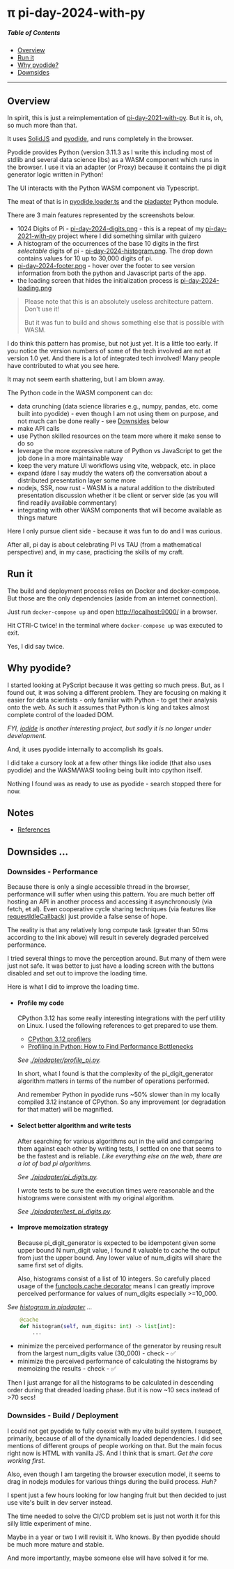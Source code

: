 # &pi; pi-day-2024-with-py

##### Table of Contents

- [Overview](#overview)
- [Run it](#run-it)
- [Why pyodide?](#why-pyodide)
- [Downsides](#downsides)

---

<a name="#overview" />

## Overview

In spirit, this is just a reimplementation of [pi-day-2021-with-py](https://github.com/klmcwhirter/pi-day-2021-with-py). But it is, oh, so much more than that.

It uses [SolidJS](https://www.solidjs.com/) and [pyodide](https://pyodide.org/), and runs completely in the browser.

Pyodide provides Python (version 3.11.3 as I write this including most of stdlib and several data science libs) as a WASM component which runs in the browser. I use it via an adapter (or Proxy) because it contains the pi digit generator logic written in Python!

The UI interacts with the Python WASM component via Typescript.

The meat of that is in [pyodide.loader.ts](./src/pi/pyodide.loader.ts) and the [piadapter](./piadapter/__init__.py) Python module.

There are 3 main features represented by the screenshots below.

- 1024 Digits of Pi - [pi-day-2024-digits.png](pi-day-2024-digits.png) - this is a repeat of my [pi-day-2021-with-py](https://github.com/klmcwhirter/pi-day-2021-with-py) project where I did something similar with guizero
- A histogram of the occurrences of the base 10 digits in the first _selectable_ digits of pi - [pi-day-2024-histogram.png](pi-day-2024-histogram.png). The drop down contains values for 10 up to 30,000 digits of pi.
- [pi-day-2024-footer.png](pi-day-2024-footer.png) - hover over the footer to see version information from both the python and Javascript parts of the app.
- the loading screen that hides the initialization process is [pi-day-2024-loading.png](pi-day-2024-loading.png)

> Please note that this is an absolutely useless architecture pattern. Don't use it!
>
> But it was fun to build and shows something else that is possible with WASM.

I do think this pattern has promise, but not just yet. It is a little too early. If you notice the version numbers of some of the tech involved are not at version 1.0 yet. And there is a lot of integrated tech involved! Many people have contributed to what you see here.

It may not seem earth shattering, but I am blown away.

The Python code in the WASM component can do:

- data crunching (data science libraries e.g., numpy, pandas, etc. come built into pyodide) - even though I am not using them on purpose, and not much can be done really - see [Downsides](#downsides) below
- make API calls
- use Python skilled resources on the team more where it make sense to do so
- leverage the more expressive nature of Python vs JavaScript to get the job done in a more maintainable way
- keep the very mature UI workflows using vite, webpack, etc. in place
- expand (dare I say muddy the waters of) the conversation about a distributed presentation layer some more
- nodejs, SSR, now rust - WASM is a natural addition to the distributed presentation discussion whether it be client or server side (as you will find readily available commentary)
- integrating with other WASM components that will become available as things mature

Here I only pursue client side - because it was fun to do and I was curious.

After all, pi day is about celebrating PI vs TAU (from a mathematical perspective) and, in my case, practicing the skills of my craft.

<a name="#run-it" />

## Run it

The build and deployment process relies on Docker and docker-compose. But those are the only dependencies (aside from an internet connection).

Just run `docker-compose up` and open [http://localhost:9000/](http://localhost:9000/) in a browser.

Hit CTRl-C twice! in the terminal where `docker-compose up` was executed to exit.

Yes, I did say twice.

<a name="#why-pyodide" />

## Why pyodide?

I started looking at PyScript because it was getting so much press. But, as I found out, it was solving a different problem. They are focusing on
making it easier for data scientists - only familiar with Python - to get their analysis onto the web. As such it assumes that Python is king and
takes almost complete control of the loaded DOM.

_FYI, [iodide](https://github.com/iodide-project/iodide) is another interesting project, but sadly it is no longer under development._

And, it uses pyodide internally to accomplish its goals.

I did take a cursory look at a few other things like iodide (that also uses pyodide) and the WASM/WASI tooling being built into cpython itself.

Nothing I found was as ready to use as pyodide - search stopped there for now.

## Notes

- [References](References)

<a name="downsides" />

## Downsides ...

### Downsides - Performance

Because there is only a single accessible thread in the browser, performance will suffer when using this pattern. You are much better off hosting an API in another process and accessing it asynchronously (via fetch, et al). Even cooperative cycle sharing techniques (via features like [requestIdleCallback](https://developer.mozilla.org/en-US/docs/Web/API/Window/requestIdleCallback)) just provide a false sense of hope.

The reality is that any relatively long compute task (greater than 50ms according to the link above) will result in severely degraded perceived performance.

I tried several things to move the perception around. But many of them were just not safe. It was better to just have a loading screen with the buttons disabled and set out to improve the loading time.

Here is what I did to improve the loading time.

- #### Profile my code

  CPython 3.12 has some really interesting integrations with the perf utility on Linux.
  I used the following references to get prepared to use them.

  - [CPython 3.12 profilers](https://docs.python.org/3.12/library/profile.html)
  - [Profiling in Python: How to Find Performance Bottlenecks](https://realpython.com/python-profiling/)

  _See [./piadapter/profile_pi.py](./piadapter/profile_pi.py)._

  In short, what I found is that the complexity of the pi_digit_generator algorithm matters in terms of the number of operations performed.

  And remember Python in pyodide runs ~50% slower than in my locally compiled 3.12 instance of CPython. So any improvement (or degradation for that matter) will be magnified.

- #### Select better algorithm and write tests

  After searching for various algorithms out in the wild and comparing them against each other by writing tests, I settled on one that seems to be the fastest and is reliable. _Like everything else on the web, there are a lot of bad pi algorithms._

  _See [./piadapter/pi_digits.py](./piadapter/pi_digits.py)._

  I wrote tests to be sure the execution times were reasonable and the histograms were consistent with my original algorithm.

  _See [./piadapter/test_pi_digits.py](./piadapter/test_pi_digits.py)._

- #### Improve memoization strategy

  Because pi_digit_generator is expected to be idempotent given some upper bound N num_digit value, I found it valuable to cache the output from just the upper bound. Any lower value of num_digits will share the same first set of digits.

  Also, histograms consist of a list of 10 integers. So carefully placed usage of the [functools.cache decorator](https://docs.python.org/3/library/functools.html#functools.cache) means I can greatly improve perceived performance for values of num_digits especially >=10_000.

_See [histogram in piadapter](./piadapter/__init__.py) ..._

```python
    @cache
    def histogram(self, num_digits: int) -> list[int]:
        ...
```

- minimize the perceived performance of the generator by reusing result from the largest num_digits value (30_000) - check - :white_check_mark:
- minimize the perceived performance of calculating the histograms by memoizing the results - check - :white_check_mark:

Then I just arrange for all the histograms to be calculated in descending order during that dreaded loading phase. But it is now ~10 secs instead of >70 secs!

### Downsides - Build / Deployment

I could not get pyodide to fully coexist with my vite build system. I suspect, primarily, because of all of the dynamically loaded dependencies. I did see mentions of different groups of people working on that. But the main focus right now is HTML with vanilla JS. And I think that is smart. _Get the core working first._

Also, even though I am targeting the browser execution model, it seems to drag in nodejs modules for various things during the build process. _Huh?_

I spent just a few hours looking for low hanging fruit but then decided to just use vite's built in dev server instead.

The time needed to solve the CI/CD problem set is just not worth it for this silly little experiment of mine.

Maybe in a year or two I will revisit it. Who knows. By then pyodide should be much more mature and stable.

And more importantly, maybe someone else will have solved it for me.
